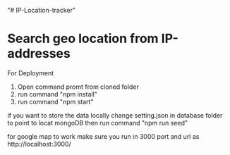 "# IP-Location-tracker" 

# Search geo location from IP-addresses


For Deployment

1. Open command promt from cloned folder
2. run command "npm install"
3. run command "npm start"

if you want to store the data locally change setting.json in database folder to point to locat mongoDB
then run command "npm run seed"

for google map to work make sure you run in 3000 port and url as http://localhost:3000/
